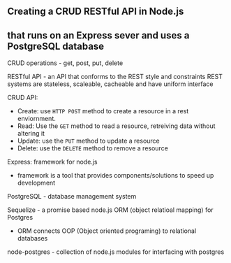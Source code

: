 ## Creating a CRUD RESTful API in Node.js

## that runs on an Express sever and uses a PostgreSQL database

CRUD operations - get, post, put, delete

RESTful API - an API that conforms to the REST style and constraints
REST systems are stateless, scaleable, cacheable and have uniform interface

CRUD API:

- Create: use `HTTP POST` method to create a resource in a rest enviornment.
- Read: Use the `GET` method to read a resource, retreiving data without altering it
- Update: use the `PUT` method to update a resource
- Delete: use the `DELETE` method to remove a resource

Express: framework for node.js

- framework is a tool that provides components/solutions to speed up development

PostgreSQL - database management system

Sequelize - a promise based node.js ORM (object relatioal mapping) for Postgres

- ORM connects OOP (Object oriented programing) to relational databases

node-postgres - collection of node.js modules for interfacing with postgres

